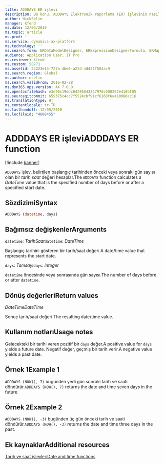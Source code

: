 ```yaml
---
title: ADDDAYS ER işlevi
description: Bu konu, ADDDAYS Elektronik raporlama (ER) işlevinin nasıl kullanıldığı hakkında bilgi sağlar.
author: NickSelin
manager: kfend
ms.date: 12/03/2019
ms.topic: article
ms.prod: ''
ms.service: dynamics-ax-platform
ms.technology: ''
ms.search.form: ERDataModelDesigner, ERExpressionDesignerFormula, ERMappedFormatDesigner, ERModelMappingDesigner
audience: Application User, IT Pro
ms.reviewer: kfend
ms.custom: 58771
ms.assetid: 24223e13-727a-4be6-a22d-4d427f504ac9
ms.search.region: Global
ms.author: nselin
ms.search.validFrom: 2016-02-28
ms.dyn365.ops.version: AX 7.0.0
ms.openlocfilehash: e3d90c19ddc64286843347976c000267e416bf05
ms.sourcegitcommit: 659375c4cc7f5524cbf91cf6160f6a410960ac16
ms.translationtype: HT
ms.contentlocale: tr-TR
ms.lasthandoff: 12/05/2020
ms.locfileid: "4688455"
---
```

# <a name="adddays-er-function"></a><span data-ttu-id="f16e7-103">ADDDAYS ER işlevi</span><span class="sxs-lookup"><span data-stu-id="f16e7-103">ADDDAYS ER function</span></span>

[!include [banner](../includes/banner.md)]

<span data-ttu-id="f16e7-104">`ADDDAYS` işlev, belirtilen başlangıç tarihinden önceki veya sonraki gün sayısı olan bir *tarih saat* değeri hesaplar.</span><span class="sxs-lookup"><span data-stu-id="f16e7-104">The `ADDDAYS` function calculates a *DateTime* value that is the specified number of days before or after a specified start date.</span></span>

## <a name="syntax"></a><span data-ttu-id="f16e7-105">Sözdizimi</span><span class="sxs-lookup"><span data-stu-id="f16e7-105">Syntax</span></span>

```vb
ADDDAYS (datetime, days)
```

## <a name="arguments"></a><span data-ttu-id="f16e7-106">Bağımsız değişkenler</span><span class="sxs-lookup"><span data-stu-id="f16e7-106">Arguments</span></span>

<span data-ttu-id="f16e7-107">`datetime`: *TarihSaat*</span><span class="sxs-lookup"><span data-stu-id="f16e7-107">`datetime`: *DateTime*</span></span>

<span data-ttu-id="f16e7-108">Başlangıç tarihini gösteren bir tarih/saat değeri.</span><span class="sxs-lookup"><span data-stu-id="f16e7-108">A date/time value that represents the start date.</span></span>

<span data-ttu-id="f16e7-109">`days`: *Tamsayı*</span><span class="sxs-lookup"><span data-stu-id="f16e7-109">`days`: *Integer*</span></span>

<span data-ttu-id="f16e7-110">`datetime` öncesinde veya sonrasında gün sayısı.</span><span class="sxs-lookup"><span data-stu-id="f16e7-110">The number of days before or after `datetime`.</span></span>

## <a name="return-values"></a><span data-ttu-id="f16e7-111">Dönüş değerleri</span><span class="sxs-lookup"><span data-stu-id="f16e7-111">Return values</span></span>

<span data-ttu-id="f16e7-112">*DateTime*</span><span class="sxs-lookup"><span data-stu-id="f16e7-112">*DateTime*</span></span>

<span data-ttu-id="f16e7-113">Sonuç tarih/saat değeri.</span><span class="sxs-lookup"><span data-stu-id="f16e7-113">The resulting date/time value.</span></span>

## <a name="usage-notes"></a><span data-ttu-id="f16e7-114">Kullanım notları</span><span class="sxs-lookup"><span data-stu-id="f16e7-114">Usage notes</span></span>

<span data-ttu-id="f16e7-115">Gelecekteki bir tarihi veren pozitif bir `days` değer.</span><span class="sxs-lookup"><span data-stu-id="f16e7-115">A positive value for `days` yields a future date.</span></span> <span data-ttu-id="f16e7-116">Negatif değer, geçmiş bir tarih verir.</span><span class="sxs-lookup"><span data-stu-id="f16e7-116">A negative value yields a past date.</span></span>

## <a name="example-1"></a><span data-ttu-id="f16e7-117">Örnek 1</span><span class="sxs-lookup"><span data-stu-id="f16e7-117">Example 1</span></span>

<span data-ttu-id="f16e7-118">`ADDDAYS (NOW(), 7)` bugünden yedi gün sonraki tarih ve saati döndürür.</span><span class="sxs-lookup"><span data-stu-id="f16e7-118">`ADDDAYS (NOW(), 7)` returns the date and time seven days in the future.</span></span>

## <a name="example-2"></a><span data-ttu-id="f16e7-119">Örnek 2</span><span class="sxs-lookup"><span data-stu-id="f16e7-119">Example 2</span></span>

<span data-ttu-id="f16e7-120">`ADDDAYS (NOW(), -3)` bugünden üç gün önceki tarih ve saati döndürür.</span><span class="sxs-lookup"><span data-stu-id="f16e7-120">`ADDDAYS (NOW(), -3)` returns the date and time three days in the past.</span></span>

## <a name="additional-resources"></a><span data-ttu-id="f16e7-121">Ek kaynaklar</span><span class="sxs-lookup"><span data-stu-id="f16e7-121">Additional resources</span></span>

[<span data-ttu-id="f16e7-122">Tarih ve saat işlevleri</span><span class="sxs-lookup"><span data-stu-id="f16e7-122">Date and time functions</span></span>](er-functions-category-datetime.md)
